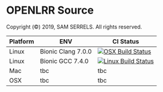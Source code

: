 # OPENLRR Source
Copyright (&copy;) 2019, SAM SERRELS. 
All rights reserved.


Platform | ENV | CI Status
---------|----------|----------
Linux    | Bionic Clang 7.0.0 |[![OSX Build Status](http://badges.herokuapp.com/travis/dooglz/OpenLRR?env=BADGE=linuxclang&branch=master)](https://travis-ci.org/dooglz/OpenLRR)
Linux    | Bionic GCC 7.4.0   |[![Linux Build Status](http://badges.herokuapp.com/travis/dooglz/OpenLRR?env=BADGE=linuxgccg&branch=master)](https://travis-ci.org/dooglz/OpenLRR)
Mac      | tbc   | tbc
OSX      | tbc   | tbc